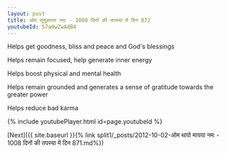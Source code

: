 ```yaml
---
layout: post
title: ओम सूयुक्त्तया नमः - 1008 दिनों की तपस्या में दिन 872
youtubeId: 57a0wZwAdB4
---
```

 
 
Helps get goodness, bliss and peace and God's blessings
 
Helps remain focused, help generate inner energy 
 
Helps boost physical and mental health 
 
Helps remain grounded and generates a sense of gratitude towards the greater power 
 
Helps reduce bad karma
 
 
 
 


{% include youtubePlayer.html id=page.youtubeId %}
 
[Next]({{ site.baseurl }}{% link  split1/_posts/2012-10-02-ओम थापो मायया नमः - 1008 दिनों की तपस्या में दिन 871.md%})
 
